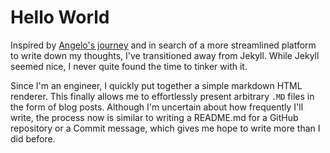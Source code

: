 # Hello World

Inspired by [Angelo's journey](https://c0de517e.com/000_reinventing_the_wheel.htm) and in search of a more streamlined platform to write down my thoughts, I've transitioned away from Jekyll.
While Jekyll seemed nice, I never quite found the time to tinker with it.  

Since I'm an engineer, I quickly put together a simple markdown HTML renderer.
This finally allows me to effortlessly present arbitrary `.MD` files in the form of blog posts.
Although I'm uncertain about how frequently I'll write, the process now is similar to writing a README.md for a GitHub repository or a Commit message,
which gives me hope to write more than I did before.

